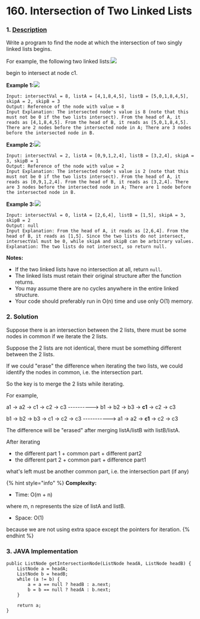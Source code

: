 # 160. Intersection of Two Linked Lists

### 1. [Description](https://leetcode.com/problems/intersection-of-two-linked-lists/description/)

Write a program to find the node at which the intersection of two singly linked lists begins.

For example, the following two linked lists:[![](https://assets.leetcode.com/uploads/2018/12/13/160_statement.png)](https://assets.leetcode.com/uploads/2018/12/13/160_statement.png)

begin to intersect at node c1.

**Example 1:**[![](https://assets.leetcode.com/uploads/2018/12/13/160_example_1.png)](https://assets.leetcode.com/uploads/2018/12/13/160_example_1.png)

```text
Input: intersectVal = 8, listA = [4,1,8,4,5], listB = [5,0,1,8,4,5], skipA = 2, skipB = 3
Output: Reference of the node with value = 8
Input Explanation: The intersected node's value is 8 (note that this must not be 0 if the two lists intersect). From the head of A, it reads as [4,1,8,4,5]. From the head of B, it reads as [5,0,1,8,4,5]. There are 2 nodes before the intersected node in A; There are 3 nodes before the intersected node in B.
```

**Example 2:**[![](https://assets.leetcode.com/uploads/2018/12/13/160_example_2.png)](https://assets.leetcode.com/uploads/2018/12/13/160_example_2.png)

```text
Input: intersectVal = 2, listA = [0,9,1,2,4], listB = [3,2,4], skipA = 3, skipB = 1
Output: Reference of the node with value = 2
Input Explanation: The intersected node's value is 2 (note that this must not be 0 if the two lists intersect). From the head of A, it reads as [0,9,1,2,4]. From the head of B, it reads as [3,2,4]. There are 3 nodes before the intersected node in A; There are 1 node before the intersected node in B.
```

**Example 3:**[![](https://assets.leetcode.com/uploads/2018/12/13/160_example_3.png)](https://assets.leetcode.com/uploads/2018/12/13/160_example_3.png)

```text
Input: intersectVal = 0, listA = [2,6,4], listB = [1,5], skipA = 3, skipB = 2
Output: null
Input Explanation: From the head of A, it reads as [2,6,4]. From the head of B, it reads as [1,5]. Since the two lists do not intersect, intersectVal must be 0, while skipA and skipB can be arbitrary values.
Explanation: The two lists do not intersect, so return null.
```

**Notes:**

* If the two linked lists have no intersection at all, return `null`.
* The linked lists must retain their original structure after the function returns.
* You may assume there are no cycles anywhere in the entire linked structure.
* Your code should preferably run in O\(n\) time and use only O\(1\) memory.



### 2. Solution

Suppose there is an intersection between the 2 lists, there must be some nodes in common if we iterate the 2 lists.

Suppose the 2 lists are not identical, there must be something different between the 2 lists.

If we could "erase" the difference when iterating the two lists, we could identify the nodes in common, i.e. the intersection part.

So the key is to merge the 2 lists while iterating.

For example, 

a1 -&gt; a2 -&gt; c1 -&gt; c2 -&gt; c3  ----------&gt; b1 -&gt; b2 -&gt; b3 -&gt; **c1** -&gt; c2 -&gt; c3

b1 -&gt; b2 -&gt; b3 -&gt; c1 -&gt; c2 -&gt; c3 -----------&gt; a1 -&gt; a2 -&gt; **c1** -&gt; c2 -&gt; c3 

The difference will be "erased" after merging listA/listB with listB/listA.

After iterating 

* the different part 1 + common part + different part2
* the different part 2 + common part + difference part1

what's left must be another common part, i.e. the intersection part \(if any\)

{% hint style="info" %}
**Complexity:**

* Time: O\(m + n\)  

where m, n represents the size of listA and listB.

* Space: O\(1\) 

because we are not using extra space except the pointers for iteration.
{% endhint %}



### 3. JAVA Implementation

```text
public ListNode getIntersectionNode(ListNode headA, ListNode headB) {
    ListNode a = headA;
    ListNode b = headB;
    while (a != b) {
        a = a == null ? headB : a.next;
        b = b == null ? headA : b.next;
    }
        
    return a;
}
```

